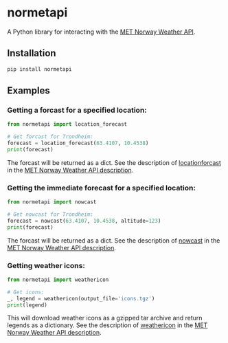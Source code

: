 # normetapi
A Python library for interacting with the [MET Norway Weather API](https://api.met.no/).

## Installation

```bash
pip install normetapi
```

## Examples

### Getting a forcast for a specified location:

```python
from normetapi import location_forecast

# Get forcast for Trondheim:
forecast = location_forecast(63.4107, 10.4538)
print(forecast)
```

The forcast will be returned as a dict. See the description
of [locationforcast](https://api.met.no/weatherapi/locationforecast/2.0/documentation)
in the [MET Norway Weather API description](https://api.met.no/).

### Getting the immediate forecast for a specified location:

```python
from normetapi import nowcast

# Get nowcast for Trondheim:
forecast = nowcast(63.4107, 10.4538, altitude=123)
print(forecast)
```

The forcast will be returned as a dict. See the description
of [nowcast](https://api.met.no/weatherapi/nowcast/2.0/documentation)
in the [MET Norway Weather API description](https://api.met.no/).

### Getting weather icons:

```python
from normetapi import weathericon

# Get icons:
_, legend = weathericon(output_file='icons.tgz')
print(legend)
```

This will download weather icons as a gzipped tar archive
and return legends as a dictionary. See the
description of [weathericon](https://api.met.no/weatherapi/weathericon/2.0/documentation)
in the [MET Norway Weather API description](https://api.met.no/).
